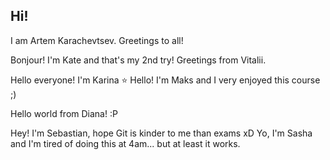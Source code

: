## Hi!

I am Artem Karachevtsev.
Greetings to all!



Bonjour! I'm Kate and that's my 2nd try!
Greetings from Vitalii.

Hello everyone! I'm Karina :star:
Hello! I'm Maks and I very enjoyed this course ;)

Hello world from Diana! :P

Hey! I'm Sebastian, hope Git is kinder to me than exams xD
Yo, I'm Sasha and I'm tired of doing this at 4am... but at least it works.

